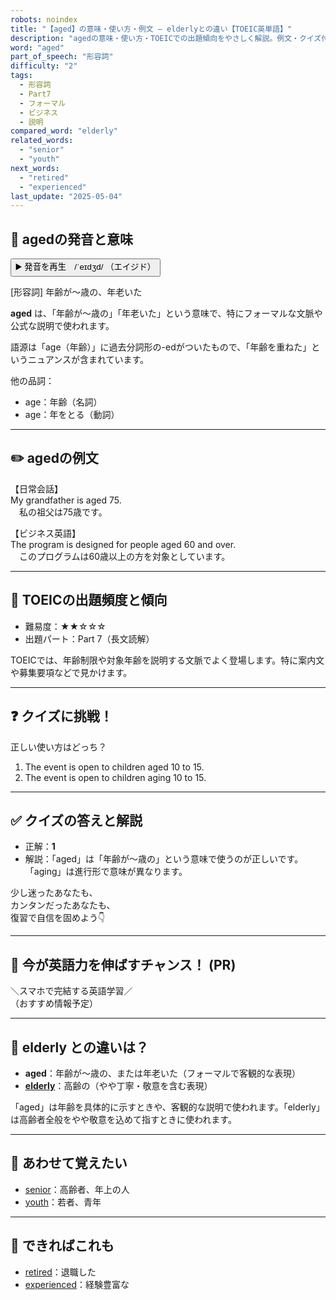 ```yaml
---
robots: noindex
title: "【aged】の意味・使い方・例文 ― elderlyとの違い【TOEIC英単語】"
description: "agedの意味・使い方・TOEICでの出題傾向をやさしく解説。例文・クイズ付きでelderlyとの違いもわかりやすく学べます。"
word: "aged"
part_of_speech: "形容詞"
difficulty: "2"
tags:
  - 形容詞
  - Part7
  - フォーマル
  - ビジネス
  - 説明
compared_word: "elderly"
related_words:
  - "senior"
  - "youth"
next_words:
  - "retired"
  - "experienced"
last_update: "2025-05-04"
---
```


## 🔰 agedの発音と意味

<button class="play-audio" onclick="playTTS('aged')">
  <span class="play-audio-main">
    ▶️ 発音を再生　/ˈeɪdʒd/
  </span>
  <span class="play-audio-sub">
    （エイジド）
  </span>
</button>

[形容詞] 年齢が～歳の、年老いた

**aged** は、「年齢が～歳の」「年老いた」という意味で、特にフォーマルな文脈や公式な説明で使われます。

語源は「age（年齢）」に過去分詞形の-edがついたもので、「年齢を重ねた」というニュアンスが含まれています。

他の品詞：  
- age：年齢（名詞）
- age：年をとる（動詞）

---

## ✏️ agedの例文

【日常会話】  
My grandfather is aged 75.  
　私の祖父は75歳です。

【ビジネス英語】  
The program is designed for people aged 60 and over.  
　このプログラムは60歳以上の方を対象としています。

---

## 🎯 TOEICの出題頻度と傾向

- 難易度：★★☆☆☆
- 出題パート：Part 7（長文読解）

TOEICでは、年齢制限や対象年齢を説明する文脈でよく登場します。特に案内文や募集要項などで見かけます。

---

## ❓ クイズに挑戦！

正しい使い方はどっち？

1. The event is open to children aged 10 to 15.  
2. The event is open to children aging 10 to 15.

---

## ✅ クイズの答えと解説

- 正解：**1**
- 解説：「aged」は「年齢が～歳の」という意味で使うのが正しいです。「aging」は進行形で意味が異なります。

少し迷ったあなたも、  
カンタンだったあなたも、  
復習で自信を固めよう👇️

---

## 🚀 今が英語力を伸ばすチャンス！ (PR)

<div class="info-center">
＼スマホで完結する英語学習／<br>  
（おすすめ情報予定）
</div>

---

## 🤔  elderly との違いは？

- **aged**：年齢が～歳の、または年老いた（フォーマルで客観的な表現）
- **[elderly](/word/elderly)**：高齢の（やや丁寧・敬意を含む表現）

「aged」は年齢を具体的に示すときや、客観的な説明で使われます。「elderly」は高齢者全般をやや敬意を込めて指すときに使われます。

---

## 🧩 あわせて覚えたい

- [senior](/word/senior)：高齢者、年上の人
- [youth](/word/youth)：若者、青年

---

## 📖 できればこれも

- [retired](/word/retired)：退職した
- [experienced](/word/experienced)：経験豊富な

<!-- cvid: aid11_bid47 -->
